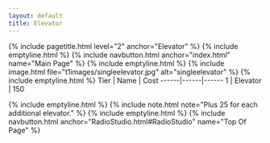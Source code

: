 ```yaml
---
layout: default
title: Elevator
---
```

{% include pagetitle.html level="2" anchor="Elevator" %}
{% include emptyline.html %}
{% include navbutton.html anchor="index.html" name="Main Page" %}
{% include emptyline.html %}
{% include image.html file="t1images/singleelevator.jpg" alt="singleelevator" %}
{% include emptyline.html %}
Tier | Name | Cost
------|------|------
1 | Elevator | 150

{% include emptyline.html %}
{% include note.html note="Plus 25 for each additional elevator." %}
{% include emptyline.html %}
{% include navbutton.html anchor="RadioStudio.html#RadioStudio" name="Top Of Page" %}
